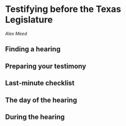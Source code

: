 Testifying before the Texas Legislature
=

*Alex Meed*

Finding a hearing
-

Preparing your testimony
-

Last-minute checklist
-

The day of the hearing
-

During the hearing
-
